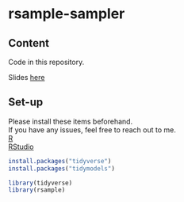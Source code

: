 # rsample-sampler  

## Content  


Code in this repository.  

Slides [here](https://speakerdeck.com/statsfan/rample-sampler)



## Set-up   

Please install these items beforehand.  
If you have any issues, feel free to reach out to me.   
[R](https://cran.rstudio.com)  
[RStudio](https://www.rstudio.com/products/rstudio/download/)	

```R
install.packages("tidyverse")
install.packages("tidymodels")

library(tidyverse)
library(rsample)
```
